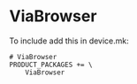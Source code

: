 # ViaBrowser
To include add this in device.mk:
```
# ViaBrowser
PRODUCT_PACKAGES += \
    ViaBrowser  
```
